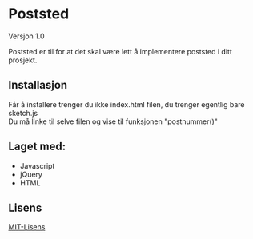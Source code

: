 # Poststed

Versjon 1.0

Poststed er til for at det skal være lett å implementere poststed i ditt prosjekt.

## Installasjon

Får å installere trenger du ikke index.html filen, du trenger egentlig bare sketch.js  
Du må linke til selve filen og vise til funksjonen "postnummer()"


## Laget med:

* Javascript
* jQuery
* HTML

## Lisens
[MIT-Lisens](licence.md)
